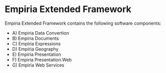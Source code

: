 ﻿Empiria Extended Framework
==========================

Empiria Extended Framework contains the following software components:

* A) Empiria Data Convertion
* B) Empiria Documents
* C) Empiria Expressions
* D) Empiria Geography
* E) Empiria Presentation
* F) Empiria Presentation.Web
* G) Empiria Web Services
